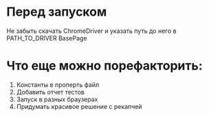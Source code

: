 # Перед запуском
Не забыть скачать ChromeDriver и указать путь до него в PATH_TO_DRIVER BasePage

# Что еще можно порефакторить:
1. Константы в проперть файл
2. Добавить отчет тестов
3. Запуск в разных браузерах
4. Придумать красивое решение с рекапчей



